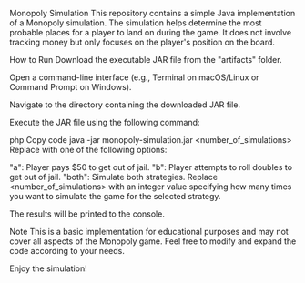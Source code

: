 Monopoly Simulation
This repository contains a simple Java implementation of a Monopoly simulation. The simulation helps determine the most probable places for a player to land on during the game. It does not involve tracking money but only focuses on the player's position on the board.

How to Run
Download the executable JAR file from the "artifacts" folder.

Open a command-line interface (e.g., Terminal on macOS/Linux or Command Prompt on Windows).

Navigate to the directory containing the downloaded JAR file.

Execute the JAR file using the following command:

php
Copy code
java -jar monopoly-simulation.jar <strategy> <number_of_simulations>
Replace <strategy> with one of the following options:

"a": Player pays $50 to get out of jail.
"b": Player attempts to roll doubles to get out of jail.
"both": Simulate both strategies.
Replace <number_of_simulations> with an integer value specifying how many times you want to simulate the game for the selected strategy.

The results will be printed to the console.

Note
This is a basic implementation for educational purposes and may not cover all aspects of the Monopoly game. Feel free to modify and expand the code according to your needs.

Enjoy the simulation!
